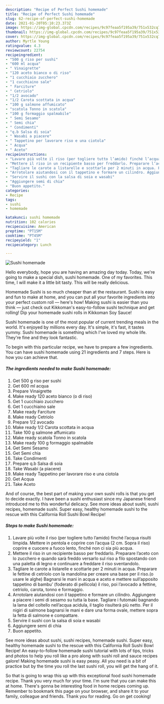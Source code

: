 ```yaml
---
description: "Recipe of Perfect Sushi homemade"
title: "Recipe of Perfect Sushi homemade"
slug: 62-recipe-of-perfect-sushi-homemade
date: 2021-01-20T05:10:23.373Z
image: https://img-global.cpcdn.com/recipes/9c97feaa5f195a39/751x532cq70/sushi-homemade-recipe-main-photo.jpg
thumbnail: https://img-global.cpcdn.com/recipes/9c97feaa5f195a39/751x532cq70/sushi-homemade-recipe-main-photo.jpg
cover: https://img-global.cpcdn.com/recipes/9c97feaa5f195a39/751x532cq70/sushi-homemade-recipe-main-photo.jpg
author: Myrtle Young
ratingvalue: 4.3
reviewcount: 22754
recipeingredient:
- "500 g riso per sushi"
- "600 ml acqua"
- " Vinaigrette"
- "120 aceto bianco o di riso"
- "1 cucchiaio zucchero"
- "1 cucchiaino sale"
- " Farciture"
- " Cetriolo"
- "1/2 avocado"
- "1/2 Carota scottata in acqua"
- "100 g salmone affumicato"
- "scatola Tonno in scatola"
- "100 g formaggio spalmabile"
- " Semi Sesamo"
- " Semi chia"
- " Condimenti"
- "q.b Salsa di soia"
- " Wasabi a piacere"
- " Tappetino per lavorare riso e una ciotola"
- " Acqua"
- " Aceto"
recipeinstructions:
- "Lavare più volte il riso (per togliere tutto l’amido) finché l’acqua risulti limpida. Mettere in pentola e coprire con l’acqua (2 cm. Sopra il riso) coprire e cuocere a fuoco lento, finché non ci sia più acqua."
- "Mettere il riso in un recipiente basso per freddarlo. Preparare l’aceto con lo zucchero e quando sarà freddo versarlo sul riso a filo spostando con una paletta di legno e continuare a freddare il riso sventandolo."
- "Tagliare le carote a listarelle e scottarle per 2 minuti in acqua. Preparare le fettine di cetriolo con la mandolina per creare una base per il riso.(o usare le alghe) Bagnarsi le mani in acqua e aceto e mettere sull’apposito tappetino di bambu’ (foderato di pellicola) il riso, poi l’avocado a fettine, cetriolo, carota, tonno e formaggio."
- "Arrotolare aiutandosi con il tappetino e formare un cilindro. Aggiungere a piacere i semi di sesamo su tutta la base. Tagliare i futomaki bagnando la lama del coltello nell’acqua acidula, il taglio risulterà più netto. Per il nigiri di salmone bagnarsi le mani e dare una forma ovale, mettere sopra la fetta di salmone e compattare."
- "Servire il sushi con la salsa di soia e wasabi"
- "Aggiungere semi di chia"
- "Buon appetito."
categories:
- Recipe
tags:
- sushi
- homemade

katakunci: sushi homemade 
nutrition: 102 calories
recipecuisine: American
preptime: "PT15M"
cooktime: "PT45M"
recipeyield: "1"
recipecategory: Lunch

---
```



![Sushi homemade](https://img-global.cpcdn.com/recipes/9c97feaa5f195a39/751x532cq70/sushi-homemade-recipe-main-photo.jpg)

Hello everybody, hope you are having an amazing day today. Today, we're going to make a special dish, sushi homemade. One of my favorites. This time, I will make it a little bit tasty. This will be really delicious.

Homemade Sushi is so much cheaper than at the restaurant. Sushi is easy and fun to make at home, and you can put all your favorite ingredients into your perfect custom roll — here&#39;s how! Making sushi is easier than you think — just check out Kikkoman&#39;s easy-to-follow sushi technique and get rolling! Dip your homemade sushi rolls in Kikkoman Soy Sauce!

Sushi homemade is one of the most popular of current trending meals in the world. It's enjoyed by millions every day. It's simple, it's fast, it tastes yummy. Sushi homemade is something which I've loved my whole life. They're fine and they look fantastic.


To begin with this particular recipe, we have to prepare a few ingredients. You can have sushi homemade using 21 ingredients and 7 steps. Here is how you can achieve that.

<!--inarticleads1-->

##### The ingredients needed to make Sushi homemade:

1. Get 500 g riso per sushi
1. Get 600 ml acqua
1. Prepare  Vinaigrette
1. Make ready 120 aceto bianco (o di riso)
1. Get 1 cucchiaio zucchero
1. Get 1 cucchiaino sale
1. Make ready  Farciture
1. Make ready  Cetriolo
1. Prepare 1/2 avocado
1. Make ready 1/2 Carota scottata in acqua
1. Take 100 g salmone affumicato
1. Make ready scatola Tonno in scatola
1. Make ready 100 g formaggio spalmabile
1. Get  Semi Sesamo
1. Get  Semi chia
1. Take  Condimenti
1. Prepare q.b Salsa di soia
1. Take  Wasabi (a piacere)
1. Make ready  Tappetino per lavorare riso e una ciotola
1. Get  Acqua
1. Take  Aceto


And of course, the best part of making your own sushi rolls is that you get to decide exactly. I have been a sushi enthusiast since my Japanese friend introduced me to this wonderful delicacy. See more ideas about sushi, sushi recipes, homemade sushi. Super easy, healthy homemade sushi to the rescue with this California Roll Sushi Bowl Recipe! 

<!--inarticleads2-->

##### Steps to make Sushi homemade:

1. Lavare più volte il riso (per togliere tutto l’amido) finché l’acqua risulti limpida. Mettere in pentola e coprire con l’acqua (2 cm. Sopra il riso) coprire e cuocere a fuoco lento, finché non ci sia più acqua.
1. Mettere il riso in un recipiente basso per freddarlo. Preparare l’aceto con lo zucchero e quando sarà freddo versarlo sul riso a filo spostando con una paletta di legno e continuare a freddare il riso sventandolo.
1. Tagliare le carote a listarelle e scottarle per 2 minuti in acqua. Preparare le fettine di cetriolo con la mandolina per creare una base per il riso.(o usare le alghe) Bagnarsi le mani in acqua e aceto e mettere sull’apposito tappetino di bambu’ (foderato di pellicola) il riso, poi l’avocado a fettine, cetriolo, carota, tonno e formaggio.
1. Arrotolare aiutandosi con il tappetino e formare un cilindro. Aggiungere a piacere i semi di sesamo su tutta la base. Tagliare i futomaki bagnando la lama del coltello nell’acqua acidula, il taglio risulterà più netto. Per il nigiri di salmone bagnarsi le mani e dare una forma ovale, mettere sopra la fetta di salmone e compattare.
1. Servire il sushi con la salsa di soia e wasabi
1. Aggiungere semi di chia
1. Buon appetito.


See more ideas about sushi, sushi recipes, homemade sushi. Super easy, healthy homemade sushi to the rescue with this California Roll Sushi Bowl Recipe! An easy-to-follow homemade sushi tutorial with lots of tips, tricks and photos to help you roll like a pro along with sushi roll and sauce recipes galore! Making homemade sushi is easy peasy. All you need is a bit of practice but by the time you roll the last sushi roll, you will get the hang of it. 

So that is going to wrap this up with this exceptional food sushi homemade recipe. Thank you very much for your time. I'm sure that you can make this at home. There's gonna be interesting food in home recipes coming up. Remember to bookmark this page on your browser, and share it to your family, colleague and friends. Thank you for reading. Go on get cooking!
